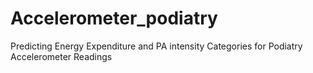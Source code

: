 # Accelerometer_podiatry
Predicting Energy Expenditure and PA intensity Categories for Podiatry Accelerometer Readings

